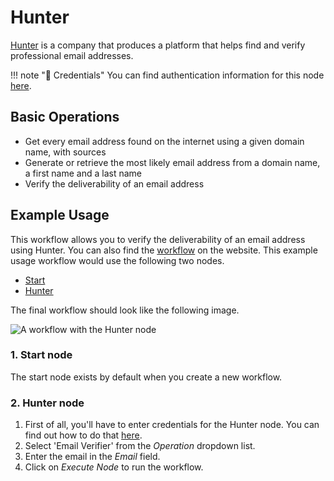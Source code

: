 # Hunter

[Hunter](https://hunter.io/) is a company that produces a platform that helps find and verify professional email addresses.

!!! note "🔑 Credentials"
    You can find authentication information for this node [here](/workflow/integrations/credentials/hunter/).


## Basic Operations

* Get every email address found on the internet using a given domain name, with sources
* Generate or retrieve the most likely email address from a domain name, a first name and a last name
* Verify the deliverability of an email address


## Example Usage

This workflow allows you to verify the deliverability of an email address using Hunter. You can also find the [workflow](https://WF².io/workflows/519) on the website. This example usage workflow would use the following two nodes.
- [Start](/workflow/integrations/core-nodes/workflow-nodes-base.start/)
- [Hunter]()

The final workflow should look like the following image.

![A workflow with the Hunter node](/_images/integrations/nodes/hunter/workflow.png)

### 1. Start node

The start node exists by default when you create a new workflow.

### 2. Hunter node

1. First of all, you'll have to enter credentials for the Hunter node. You can find out how to do that [here](/workflow/integrations/credentials/hunter/).
2. Select 'Email Verifier' from the *Operation* dropdown list.
3. Enter the email in the *Email* field.
4. Click on *Execute Node* to run the workflow.
